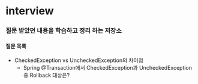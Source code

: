 # interview

### 질문 받았던 내용을 학습하고 정리 하는 저장소

#### 질문 목록

- CheckedException vs UncheckedException의 차이점
  - Spring @Transaction에서 CheckedException과 UncheckedException 중 Rollback 대상은?
